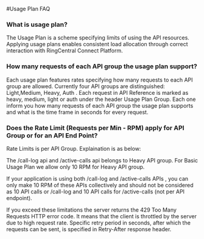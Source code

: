 #Usage Plan FAQ

### What is usage plan?
The Usage Plan is a scheme specifying limits of using the API resources. Applying usage plans enables consistent load allocation through correct interaction with RingCentral Connect Platform.

### How many requests of each API group the usage plan support?

Each usage plan features rates specifying how many requests to each API group are allowed. Currently four API groups are distinguished: Light,Medium, Heavy, Auth . Each request in API Reference is marked as heavy, medium, light or auth under the header Usage Plan Group. Each one inform you how many requests of each API group the usage plan supports and what is the time frame in seconds for every request.

### Does the  Rate Limit (Requests per Min - RPM) apply for API Group or for an API End Point?

 Rate Limits is per API Group. Explaination is as below:

 The /call-log api and  /active-calls api belongs to Heavy API group. For Basic Usage Plan we allow only 10 RPM for Heavy API group.

 If your application is using both /call-log and /active-calls APIs , you can only make 10 RPM of these APIs collectively and should not be considered as 10 API calls or /call-log and 10 API calls for /active-calls (not per API endpoint).

  If you exceed these limitations the server returns the 429 Too Many Requests HTTP error code. It means that the client is throttled by the server due to high request rate. Specific retry period in seconds, after which the requests can be sent, is specified in Retry-After response header.
